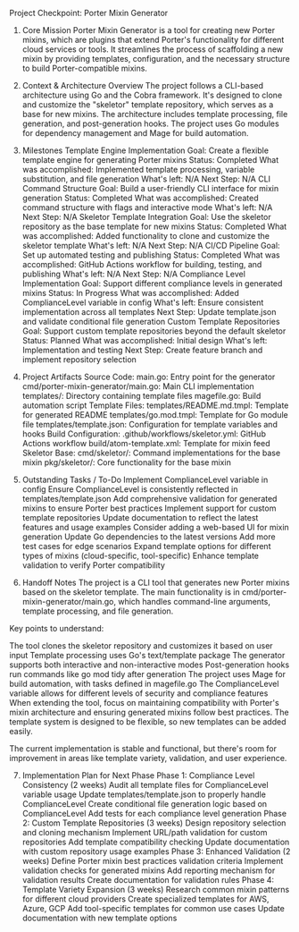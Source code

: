 Project Checkpoint: Porter Mixin Generator
1. Core Mission
Porter Mixin Generator is a tool for creating new Porter mixins, which are plugins that extend Porter's functionality for different cloud services or tools. It streamlines the process of scaffolding a new mixin by providing templates, configuration, and the necessary structure to build Porter-compatible mixins.

2. Context & Architecture Overview
The project follows a CLI-based architecture using Go and the Cobra framework. It's designed to clone and customize the "skeletor" template repository, which serves as a base for new mixins. The architecture includes template processing, file generation, and post-generation hooks. The project uses Go modules for dependency management and Mage for build automation.

3. Milestones
Template Engine Implementation
Goal: Create a flexible template engine for generating Porter mixins
Status: Completed
What was accomplished: Implemented template processing, variable substitution, and file generation
What's left: N/A
Next Step: N/A
CLI Command Structure
Goal: Build a user-friendly CLI interface for mixin generation
Status: Completed
What was accomplished: Created command structure with flags and interactive mode
What's left: N/A
Next Step: N/A
Skeletor Template Integration
Goal: Use the skeletor repository as the base template for new mixins
Status: Completed
What was accomplished: Added functionality to clone and customize the skeletor template
What's left: N/A
Next Step: N/A
CI/CD Pipeline
Goal: Set up automated testing and publishing
Status: Completed
What was accomplished: GitHub Actions workflow for building, testing, and publishing
What's left: N/A
Next Step: N/A
Compliance Level Implementation
Goal: Support different compliance levels in generated mixins
Status: In Progress
What was accomplished: Added ComplianceLevel variable in config
What's left: Ensure consistent implementation across all templates
Next Step: Update template.json and validate conditional file generation
Custom Template Repositories
Goal: Support custom template repositories beyond the default skeletor
Status: Planned
What was accomplished: Initial design
What's left: Implementation and testing
Next Step: Create feature branch and implement repository selection
4. Project Artifacts
Source Code:
main.go: Entry point for the generator
cmd/porter-mixin-generator/main.go: Main CLI implementation
templates/: Directory containing template files
magefile.go: Build automation script
Template Files:
templates/README.md.tmpl: Template for generated README
templates/go.mod.tmpl: Template for Go module file
templates/template.json: Configuration for template variables and hooks
Build Configuration:
.github/workflows/skeletor.yml: GitHub Actions workflow
build/atom-template.xml: Template for mixin feed
Skeletor Base:
cmd/skeletor/: Command implementations for the base mixin
pkg/skeletor/: Core functionality for the base mixin
5. Outstanding Tasks / To-Do
Implement ComplianceLevel variable in config
Ensure ComplianceLevel is consistently reflected in templates/template.json
Add comprehensive validation for generated mixins to ensure Porter best practices
Implement support for custom template repositories
Update documentation to reflect the latest features and usage examples
Consider adding a web-based UI for mixin generation
Update Go dependencies to the latest versions
Add more test cases for edge scenarios
Expand template options for different types of mixins (cloud-specific, tool-specific)
Enhance template validation to verify Porter compatibility
6. Handoff Notes
The project is a CLI tool that generates new Porter mixins based on the skeletor template. The main functionality is in cmd/porter-mixin-generator/main.go, which handles command-line arguments, template processing, and file generation.

Key points to understand:

The tool clones the skeletor repository and customizes it based on user input
Template processing uses Go's text/template package
The generator supports both interactive and non-interactive modes
Post-generation hooks run commands like go mod tidy after generation
The project uses Mage for build automation, with tasks defined in magefile.go
The ComplianceLevel variable allows for different levels of security and compliance features
When extending the tool, focus on maintaining compatibility with Porter's mixin architecture and ensuring generated mixins follow best practices. The template system is designed to be flexible, so new templates can be added easily.

The current implementation is stable and functional, but there's room for improvement in areas like template variety, validation, and user experience.

7. Implementation Plan for Next Phase
Phase 1: Compliance Level Consistency (2 weeks)
Audit all template files for ComplianceLevel variable usage
Update templates/template.json to properly handle ComplianceLevel
Create conditional file generation logic based on ComplianceLevel
Add tests for each compliance level generation
Phase 2: Custom Template Repositories (3 weeks)
Design repository selection and cloning mechanism
Implement URL/path validation for custom repositories
Add template compatibility checking
Update documentation with custom repository usage examples
Phase 3: Enhanced Validation (2 weeks)
Define Porter mixin best practices validation criteria
Implement validation checks for generated mixins
Add reporting mechanism for validation results
Create documentation for validation rules
Phase 4: Template Variety Expansion (3 weeks)
Research common mixin patterns for different cloud providers
Create specialized templates for AWS, Azure, GCP
Add tool-specific templates for common use cases
Update documentation with new template options